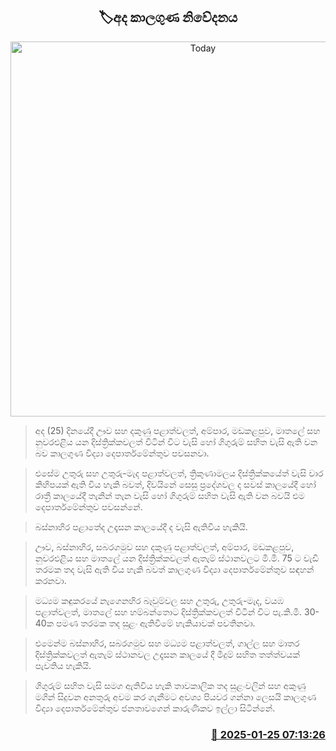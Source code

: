 <p align='center'><b><h2 align='center' title='Today's weather forecast'>🏷අද කාලගුණ නිවේදනය</h2></b></p>
<p align='center'><img src='https://helakuru.sgp1.cdn.digitaloceanspaces.com/esana/images/lib/weather-thumb-new-1[1].jpg' width='600' alt='Today's weather forecast'></p>

> අද (25) දිනයේදී ඌව සහ දකුණු පළාත්වලත්, අම්පාර, මඩකළපුව, මාතලේ සහ නුවරඑළිය යන දිස්ත්‍රික්කවලත් විටින් විට වැසි හෝ ගිගුරුම් සහිත වැසි ඇති වන බව කාලගුණ විද්‍යා දෙපාර්තමේන්තුව පවසනවා.

> එසේම උතුරු සහ උතුරු-මැද පළාත්වලත්, ත්‍රිකුණාමලය දිස්ත්‍රික්කයේත් වැසි වාර කිහිපයක් ඇති විය හැකි බවත්, දිවයිනේ සෙසු ප්‍රදේශවල ද සවස් කාලයේදී හෝ රාත්‍රී කාලයේදී තැනින් තැන වැසි හෝ ගිගුරුම් සහිත වැසි ඇති වන බවයි එම දෙපාර්තමේන්තුව පවසන්නේ.

> බස්නාහිර පළාතේද උදෑසන කාලයේදී ද වැසි ඇතිවිය හැකියි.

> ඌව, බස්නාහිර, සබරගමුව සහ දකුණු පළාත්වලත්, අම්පාර, මඩකළපුව, නුවරඑළිය සහ මාතලේ යන දිස්ත්‍රික්කවලත් ඇතැම් ස්ථානවලට මි.මි. 75 ට වැඩි තරමක තද වැසි ඇති විය හැකි බවත් කාලගුණ විද්‍යා දෙපාර්තමේන්තුව සඳහන් කරනවා.

> මධ්‍යම කඳුකරයේ නැගෙනහිර බෑවුම්වල සහ උතුරු, උතුරු-මැද, වයඹ පළාත්වලත්, මාතලේ සහ හම්බන්තොට දිස්ත්‍රික්කවලත් විටින් විට පැ.කි.මී. 30-40ක පමණ තරමක තද සුළං ඇතිවීමේ හැකියාවක් පවතිනවා.

> එමෙන්ම බස්නාහිර, සබරගමුව සහ මධ්‍යම පළාත්වලත්, ගාල්ල සහ මාතර දිස්ත්‍රික්කවලත් ඇතැම් ස්ථානවල උදෑසන කාලයේ දී මීදුම් සහිත තත්ත්වයක් පැවතිය හැකියි.

> ගිගුරුම් සහිත වැසි සමග ඇතිවිය හැකි තාවකාලික තද සුළංවලින් සහ අකුණු මගින් සිදුවන අනතුරු අවම කර ගැනීමට අවශ්‍ය පියවර ගන්නා ලෙසයි කාලගුණ විද්‍යා දෙපාර්තමේන්තුව ජනතාවගෙන් කාරුණිකව ඉල්ලා සිටින්නේ.



<h3 align='right'><a href='https://www.helakuru.lk/esana/p/106871/'>📅 2025-01-25 07:13:26</a></h3>

